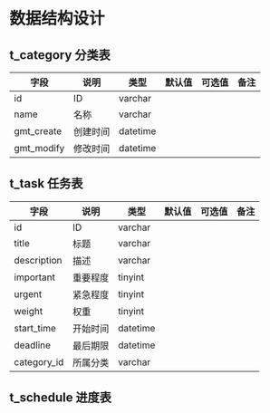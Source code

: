 # 数据结构设计


## t_category 分类表

| 字段 | 说明 | 类型 | 默认值 | 可选值 | 备注 |
| -- | -- | -- | -- | -- | -- |
| id | ID | varchar | | |  |
| name | 名称 | varchar | | |  |
| gmt_create | 创建时间 | datetime | | | |
| gmt_modify | 修改时间 | datetime | | | |

## t_task 任务表

| 字段 | 说明 | 类型 | 默认值 | 可选值 | 备注 |
| -- | -- | -- | -- | -- | -- |
| id | ID | varchar | | | |
| title | 标题 | varchar | | | |
| description | 描述 | varchar | | | |
| important | 重要程度 | tinyint | | | |
| urgent | 紧急程度 | tinyint | | | |
| weight | 权重 | tinyint | | | |
| start_time | 开始时间 | datetime | | | |
| deadline | 最后期限 | datetime | | | |
| category_id | 所属分类 | varchar | | | |  

## t_schedule 进度表


